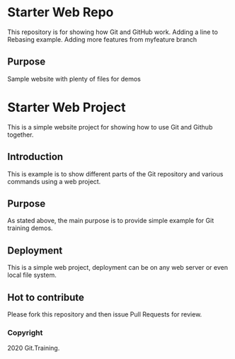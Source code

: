# Starter Web Repo

This repository is for showing how Git and GitHub work. Adding a line to Rebasing example. 
Adding more features from myfeature branch

## Purpose

Sample website with plenty of files for demos

# Starter Web Project

This is a simple website project for showing how to use Git and Github together.

## Introduction

This is example is to show different parts of the Git repository and various commands using a web project.

## Purpose

As stated above, the main purpose is to provide simple example for Git training demos.

## Deployment

This is a simple web project, deployment can be on any web server or even local file system.

## Hot to contribute

Please fork this repository and then issue Pull Requests for review.

### Copyright

2020 Git.Training.